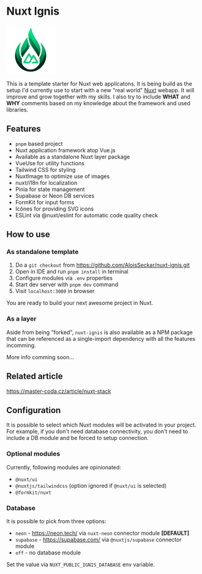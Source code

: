 # Nuxt Ignis

![Nuxt Ignis](https://github.com/AloisSeckar/nuxt-ignis/blob/main/public/nuxt-ignis.png)

This is a template starter for Nuxt web applicatons. It is being build as the setup I'd currently use to start with a new "real world" [Nuxt](https://nuxt.com/) webapp. It will improve and grow together with my skills. I also try to include **WHAT** and **WHY** comments based on my knowledge about the framework and used libraries.

## Features
- `pnpm` based project
- Nuxt application framework atop Vue.js
- Available as a standalone Nuxt layer package
- VueUse for utility functions
- Tailwind CSS for styling
- NuxtImage to optimize use of images
- nuxt/i18n for localization
- Pinia for state management
- Supabase or Neon DB services
- FormKit for input forms
- Icônes for providing SVG icons
- ESLint via @nuxt/eslint for automatic code quality check

## How to use

### As standalone template
1. Do a `git checkout` from https://github.com/AloisSeckar/nuxt-ignis.git
2. Open in IDE and run `pnpm install` in terminal
3. Configure modules via `.env` properties
4. Start dev server with `pnpm dev` command
5. Visit `localhost:3000` in browser

You are ready to build your next awesome project in Nuxt.

### As a layer
Aside from being "forked", `nuxt-ignis` is also available as a NPM package that can be referenced as a single-import dependency with all the features incomming.

More info comming soon...

## Related article
https://master-coda.cz/article/nuxt-stack

## Configuration
It is possible to select which Nuxt modules will be activated in your project. For example, if you don't need database connectivity, you don't need to include a DB module and be forced to setup connection.

### Optional modules
Currently, following modules are opinionated:
- `@nuxt/ui`
- `@nuxtjs/tailwindcss` (option ignored if `@nuxt/ui` is selected)
- `@formkit/nuxt`

### Database
It is possible to pick from three options:
- `neon` - https://neon.tech/ via `nuxt-neon` connector module **[DEFAULT]**
- `supabase` - https://supabase.com/ via `@nuxtjs/supabase` connector module
- `off` - no database module

Set the value via `NUXT_PUBLIC_IGNIS_DATABASE` env variable.
